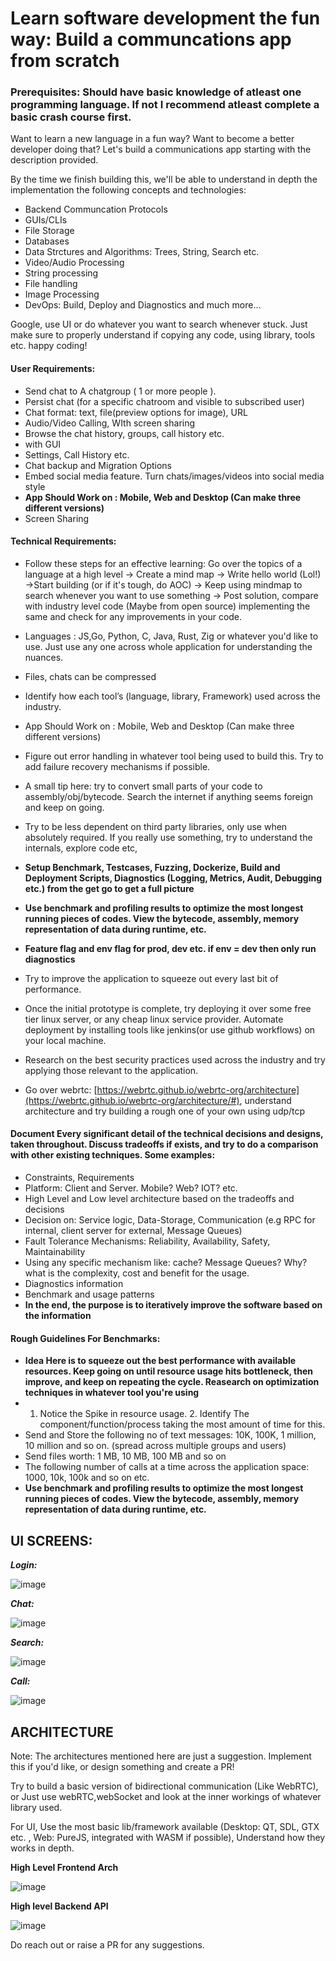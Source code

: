 # Learn software development the fun way: Build a communcations app from scratch 

### Prerequisites: Should have basic knowledge of atleast one programming language. If not I recommend atleast complete a basic crash course first.

Want to learn a new language in a fun way? Want to become a better developer doing that? Let's build a communications app starting with the description provided. 

By the time we finish building this, we'll be able to understand in depth the implementation the following concepts and technologies:

- Backend Communcation Protocols
- GUIs/CLIs
- File Storage
- Databases
- Data Strctures and Algorithms: Trees, String, Search etc. 
- Video/Audio Processing
- String processing
- File handling
- Image Processing
- DevOps: Build, Deploy and Diagnostics
and much more...


Google, use UI or do whatever you want to search whenever stuck. Just make sure to properly understand if copying any code, using library, tools etc. happy coding!


#### User Requirements: 

- Send chat to A chatgroup ( 1 or more people ).
- Persist chat (for a specific chatroom and visible to subscribed user)
- Chat format: text, file(preview options for image), URL
- Audio/Video Calling, WIth screen sharing
- Browse the chat history, groups, call history etc.
- with GUI
- Settings, Call History etc.
- Chat backup and Migration Options
- Embed social media feature. Turn chats/images/videos into social media style
- <b>App Should Work on : Mobile, Web and Desktop (Can make three different versions)</b>
- Screen Sharing


#### Technical Requirements:

- Follow these steps for an effective learning: Go over the topics of a language at a high level -> Create a mind map -> Write hello world (Lol!) ->Start building (or if it's tough, do AOC) -> Keep using mindmap to search whenever you want to use something -> Post solution, compare with industry level code (Maybe from open source) implementing the same and check for any improvements in your code.

- Languages : JS,Go, Python, C, Java, Rust, Zig or whatever you'd like to use. Just use any one across whole application for understanding the nuances.
- Files, chats can be compressed
- Identify how each tool’s (language, library, Framework) used across the industry.
- App Should Work on : Mobile, Web and Desktop (Can make three different versions)
- Figure out error handling in whatever tool being used to build this. Try to add failure recovery mechanisms if possible.
- A small tip here: try to convert small parts of your code to assembly/obj/bytecode. Search the internet if anything seems foreign and keep on going.
- Try to be less dependent on third party libraries, only use when absolutely required. If you really use something, try to understand the internals, explore code etc,
- <b> Setup Benchmark, Testcases, Fuzzing, Dockerize, Build and Deployment Scripts, Diagnostics (Logging, Metrics, Audit, Debugging etc.) from the get go to get a full picture </b>
- <b> Use benchmark and profiling results to optimize the most longest running pieces of codes. View the bytecode, assembly, memory representation of data during runtime, etc. </b>
- <b> Feature flag and env flag for prod, dev etc.  if env = dev then only run diagnostics </b>
- Try to improve the application to squeeze out every last bit of performance.
- Once the initial prototype is complete, try deploying it over some free tier linux server, or any cheap linux service provider. Automate deployment by installing tools like jenkins(or use github workflows) on your local machine.
- Research on the best security practices used across the industry and try applying those relevant to the application.
- Go over webrtc: [https://webrtc.github.io/webrtc-org/architecture](https://webrtc.github.io/webrtc-org/architecture/#), understand architecture and try building a rough one of your own using udp/tcp

#### Document Every significant detail of the technical decisions and designs, taken throughout. Discuss tradeoffs if exists, and try to do a comparison with other existing techniques. Some examples:
- Constraints, Requirements
- Platform: Client and Server. Mobile? Web? IOT? etc.
- High Level and Low level architecture based on the tradeoffs and decisions
- Decision on: Service logic, Data-Storage, Communication (e.g RPC for internal, client server for external, Message Queues)
- Fault Tolerance Mechanisms: Reliability, Availability, Safety, Maintainability
- Using any specific mechanism like: cache? Message Queues? Why? what is the complexity, cost and benefit for the usage.
- Diagnostics information
- Benchmark and usage patterns
- <b> In the end, the purpose is to iteratively improve the software based on the information </b>  



#### Rough Guidelines For Benchmarks:
- <b>Idea Here is to squeeze out the best performance with available resources. Keep going on until resource usage hits bottleneck, then improve, and keep on repeating the cycle. Reasearch on optimization techniques in whatever tool you're using</b>
- 1. Notice the Spike in resource usage. 2. Identify The component/function/process taking the most amount of time for this.
- Send and Store the following no of text messages: 10K, 100K, 1 million, 10 million and so on. (spread across multiple groups and users)
- Send files worth: 1 MB, 10 MB, 100 MB and so on
- The following number of calls at a time across the application space: 1000, 10k, 100k and so on etc.
-  <b> Use benchmark and profiling results to optimize the most longest running pieces of codes. View the bytecode, assembly, memory representation of data during runtime, etc. </b>


## UI SCREENS:

***Login:***

![image](https://github.com/adarshjhaa100/communications-app-architecture/assets/31096082/f5823003-a0cb-4b47-a09b-e7849138e9d5)


***Chat:***

![image](https://github.com/adarshjhaa100/communications-app-architecture/assets/31096082/2a6903fe-39d1-4115-bf44-1ca3e097b52b)


***Search:***

![image](https://github.com/adarshjhaa100/communications-app-architecture/assets/31096082/962ddea6-23e1-40b9-8e78-75d19512b6ce)


***Call:***

![image](https://github.com/adarshjhaa100/communications-app-architecture/assets/31096082/53acaa4c-c490-45ac-bf4d-46c5aa88fdf8)


## ARCHITECTURE

Note: The architectures mentioned here are just a suggestion. Implement this if you'd like, or design something and create a PR!

Try to build a basic version of bidirectional communication (Like WebRTC), or Just use webRTC,webSocket and look at the inner workings of whatever library used.

For UI, Use the most basic lib/framework available (Desktop: QT, SDL, GTX etc. , Web: PureJS, integrated with WASM if possible), Understand how they works in depth.


**High Level Frontend Arch**


![image](https://github.com/adarshjhaa100/communications-app-architecture/assets/31096082/8ce6ac8d-0869-470a-8706-fab13aee3fb3)


**High level Backend API**

![image](https://github.com/adarshjhaa100/communications-app-architecture/assets/31096082/3a4f9abf-f2cf-426d-9af4-ebf345b8793b)


Do reach out or raise a PR for any suggestions.

